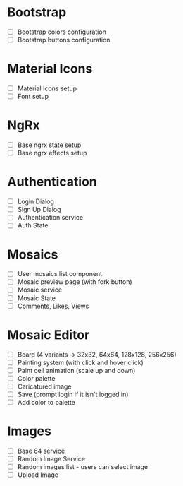 # Bootstrap
- [ ] Bootstrap colors configuration
- [ ] Bootstrap buttons configuration

# Material Icons
- [ ] Material Icons setup
- [ ] Font setup

# NgRx
- [ ] Base ngrx state setup
- [ ] Base ngrx effects setup 

# Authentication
- [ ] Login Dialog
- [ ] Sign Up Dialog
- [ ] Authentication service
- [ ] Auth State

# Mosaics
- [ ] User mosaics list component
- [ ] Mosaic preview page (with fork button)
- [ ] Mosaic service
- [ ] Mosaic State
- [ ] Comments, Likes, Views

# Mosaic Editor
- [ ] Board (4 variants -> 32x32, 64x64, 128x128, 256x256)
- [ ] Painting system (with click and hover click)
- [ ] Paint cell animation (scale up and down)
- [ ] Color palette
- [ ] Caricatured image
- [ ] Save (prompt login if it isn't logged in)
- [ ] Add color to palette

# Images
- [ ] Base 64 service
- [ ] Random Image Service
- [ ] Random images list - users can select image
- [ ] Upload Image